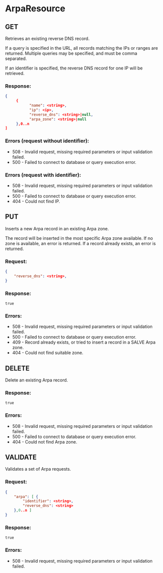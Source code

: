 ArpaResource
============

GET
---


Retrieves an existing reverse DNS record.

If a query is specified in the URL, all records matching the IPs or ranges
are returned. Multiple queries may be specified, and must be comma separated.

If an identifier is specified, the reverse DNS record for one IP will be 
retrieved.

### Response: ###

```json
{
     {
           "name": <string>,
           "ip": <ip>,
           "reverse_dns": <string>|null,
           "arpa_zone": <string>|null
     },0..n
]
```

### Errors (request without identifier): ###

* 508 - Invalid request, missing required parameters or input validation failed.
* 500 - Failed to connect to database or query execution error.

### Errors (request with identifier): ###

* 508 - Invalid request, missing required parameters or input validation failed.
* 500 - Failed to connect to database or query execution error.
* 404 - Could not find IP.

	 


PUT
---


Inserts a new Arpa record in an existing Arpa zone.

The record will be inserted in the most specific Arpa zone available. If no zone is 
available, an error is returned. If a record already exists, an error is returned.

### Request: ###

```json
{
    "reverse_dns": <string>,
}
```

### Response: ###

```
true
```

### Errors: ###

* 508 - Invalid request, missing required parameters or input validation failed.
* 500 - Failed to connect to database or query execution error.
* 409 - Record already exists, or tried to insert a record in a SALVE Arpa zone.
* 404 - Could not find suitable zone.

	 


DELETE
------


Delete an existing Arpa record.

### Response: ###

```
true
```

### Errors: ###

* 508 - Invalid request, missing required parameters or input validation failed.
* 500 - Failed to connect to database or query execution error.
* 404 - Could not find Arpa zone.

	 


VALIDATE
--------


Validates a set of Arpa requests.

### Request: ###

```json
{
    "arpa": [ {
        "identifier": <string>,
        "reverse_dns": <string>
    },0..n ]
}
```

### Response: ###

```
true
```

### Errors: ###

* 508 - Invalid request, missing required parameters or input validation failed.

	 



